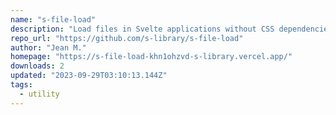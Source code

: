 ```yaml
---
name: "s-file-load"
description: "Load files in Svelte applications without CSS dependencies."
repo_url: "https://github.com/s-library/s-file-load"
author: "Jean M."
homepage: "https://s-file-load-khn1ohzvd-s-library.vercel.app/"
downloads: 2
updated: "2023-09-29T03:10:13.144Z"
tags: 
  - utility
---
```

